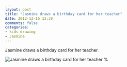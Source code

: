 ```yaml
---
layout: post
title: "Jasmine draws a birthday card for her teacher"
date: 2012-12-16 12:39
comments: false
categories: 
- kids drawing
- Jasmine
---
```

Jasmine draws a birthday card for her teacher.

![Jasmine draws a birthday card for her teacher %](http://media.eick.us/media/photographs/2012/2012-12-16/2012_12_07-jasmine-birthday-card.jpg)

